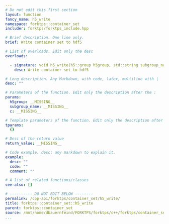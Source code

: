 ```yaml
---
# Do not edit this first section
layout: function
fancy_name: h5_write
namespace: forktps::container_set
includer: forktps/forktps_include.hpp

# Brief description. One line only.
brief: Write container set to hdf5

# List of overloads. Edit only the desc
overloads:

  - signature: void h5_write(h5::group h5group, std::string subgroup_name, forktps::container_set const &c)
    desc: Write container set to hdf5

# Long description. Any Markdown, with code, latex, multiline with |
desc: ""

# Parameters of the function. Edit only the description after the :
params:
  h5group: __MISSING__
  subgroup_name: __MISSING__
  c: __MISSING__

# Template parameters of the function. Edit only the description after the :
tparams:
  {}

# Desc of the return value
return_value: __MISSING__

# Code example. desc: any markdown to explain it.
example:
  desc: ""
  code: ""
  comment: ""

# A list of related functions/classes
see-also: []

# ---------- DO NOT EDIT BELOW --------
permalink: /cpp-api/forktps/container_set/h5_write/
title: forktps::container_set::h5_write
parent: forktps::container_set
source: /mnt/home/dbauernfeind/FORKTPS/forktps/c++/forktps/container_set.hpp
...
```


